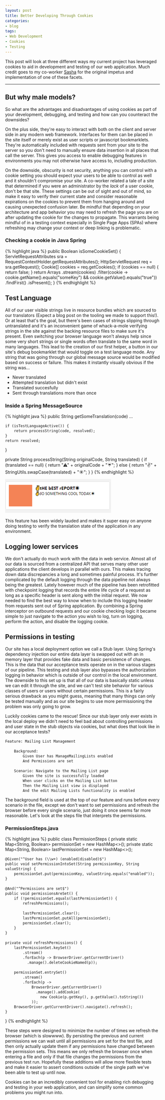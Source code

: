 ```yaml
---
layout: post
title: Better Developing Through Cookies
categories:
- blog
tags:
- Web Development
- Cookies
- Testing
---
```


This post will look at three different ways my current project has leveraged cookies to aid in development and testing of our web application. Much credit goes to my co-worker [Sasha](https://arktronic.com) for the original impetus and implementation of one of these facets.

---

## But why male models?

So what are the advantages and disadvantages of using cookies as part of your development, debugging, and testing and how can you counteract the downsides?

On the plus side, they're easy to interact with both on the client and server side in any modern web framework. Interfaces for them can be placed in the site itself or merely exist as user scripts or javascript bookmarklets. They're automatically included with requests sent from your site to the server so you don't need to manually ensure data insertion in all places that call the server. This gives you access to enable debugging features in environments you may not otherwise have access to, including production.

On the downside, obscurity is not security, anything you can control with a cookie setting you should expect your users to be able to control as well and it shouldn't compromise your site. A co-worker related a tale of a site that determined if you were an administrator by the _lack_ of a user cookie, don't be that site. These settings can be out of sight and out of mind, so make it easy to verify their current state and consider reasonable expirations on the cookies to prevent them from hanging around and causing unexpected confusion later. Be mindful that depending on your architecture and app behavior you may need to refresh the page you are on after updating the cookie for the changes to propagate. This warrants being mindful of in a testing context especially in Single Page Apps (SPAs) where refreshing may change your context or deep linking is problematic.

### Checking a cookie in Java Spring

{% highlight java %}
public Boolean isSomeCookieSet() {
    ServletRequestAttributes sra = RequestContextHolder.getRequestAttributes();
    HttpServletRequest req = sra.getRequest();
    Cookie[] cookies = req.getCookies();
    if (cookies == null) {
        return false;
    }
    return Arrays
        .stream(cookies)
        .filter(cookie ->
          cookie.getName().equals("someKey")
          && cookie.getValue().equals("true"))
        .findFirst()
        .isPresent();
}
{% endhighlight %}

## Test Language

All of our user visible strings live in resource bundles which are sourced to our translators (Expect a blog post on the tooling we made to support this!). Or at least that's the goal, but there's been cases of strings slipping through untranslated and it's an inconvenient game of whack-a-mole verifying strings in the site against the backing resource files to make sure it's present. Even switching your browser language won't always help since some very short strings or single words often translate to the same word in many languages. This lead to the creation of our first helper, a button in our site's debug bookmarklet that would toggle on a test language mode. Any string that was going through our global message source would be modified based on success or failure. This makes it instantly visually obvious if the string was...

* Never translated
* Attempted translation but didn't exist
* Translated succesfully
* Sent through translations more than once

### Inside a Spring MessageSource
{% highlight java %}
public String getSomeTranslation(code)
    ...

    if (isTestLanguageActive()) {
        return processString(code, resolved);
    }
    return resolved;
}

private String processString(String originalCode, String translated) {
    if (translated == null) {
        return "⚠" + originalCode + "☔";
    } else {
        return "✌" + StringUtils.swapCase(translated) + "☀";
    }
}
{% endhighlight %}

![Test Language Sample](/assets/test-language.png)

This feature has been widely lauded and makes it super easy on anyone doing testing to verify the translation state of the application in any environment.

## Logging lower services

We don't actually do much work with the data in web service. Almost all of our data is sourced from a centralized API that serves many other user applications the client develops in parallel with ours. This makes tracing down data discrepancies a long and sometimes painful process. It's further complicated by the default logging through the data pipeline not always being the greatest. Lately however much of the pipeline has been retrofitted with checkpoint logging that records the entire life cycle of a request as long as a specific header is sent along with the initial request. We now needed to find the best way to know when to include this logging header from requests sent out of Spring application. By combining a Spring interceptor on outbound requests and our cookie checking logic it became simple to just navigate to the action you wish to log, turn on logging, perform the action, and disable the logging cookie.


## Permissions in testing

Our site has a local deployment option we call a Stub layer. Using Spring's dependency injection our entire data layer is swapped out with an in memory layer that provides fake data and basic persistence of changes. This is the data that our acceptance tests operate on in the various stages of our pipeline. This testing and stub layer also bypasses the authorization logging in behavior which is outside of our control in the local environment. The downside to this set up is that all of our data is basically static unless we can edit it through the site, and we can't test site behavior for various classes of users or users without certain permissions. This is a fairly serious drawback as you might guess, meaning that many things can only be tested manually and as our site begins to use more permissioning the problem was only going to grow.

Luckily cookies came to the rescue! Since our stub layer only ever exists in the local deploy we didn't need to feel bad about controlling permissions and user state in the stub objects via cookies, but what does that look like in our acceptance tests?

    Feature: Mailing List Management

        Background:
            Given User has ManageMailingLists enabled
            And Permissions are set

        Scenario: Navigate to the Mailing List page
            Given the site is successfully loaded
            When user clicks on the Mailing List button
            Then the Mailing List view is displayed
            And the edit Mailing Lists functionality is enabled

The background field is used at the top of our feature and runs before every scenario in the file, except we don't want to set permissions and refresh the browser before every single scenario, just doing it once seems far more reasonable. Let's look at the steps file that interprets the permissions.


### PermissionSteps.java

{% highlight java %}
public class PermissionSteps {
    private static Map<String, Boolean> permissionSet = new HashMap<>();
    private static Map<String, Boolean> lastPermissionSet = new HashMap<>();

    @Given("^User has (\\w+) (enabled|disabled)$")
    public void setPermissionIntoSet(String permissionKey, String valueString) {
        permissionSet.put(permissionKey, valueString.equals("enabled"));
    }

    @And("^Permissions are set$")
    public void permissionsAreSet() {
        if (!permissionSet.equals(lastPermissionSet)) {
            refreshPermissions();

            lastPermissionSet.clear();
            lastPermissionSet.putAll(permissionSet);
            permissionSet.clear();
        }
    }

    private void refreshPermissions() {
        lastPermissionSet.keySet()
            .stream()
            .forEach(p -> BrowserDriver.getCurrentDriver()
              .manage().deleteCookieNamed(p));

        permissionSet.entrySet()
            .stream()
            .forEach(p ->
                BrowserDriver.getCurrentDriver()
                  .manage().addCookie(
                    new Cookie(p.getKey(), p.getValue().toString())
                ));
        BrowserDriver.getCurrentDriver().navigate().refresh();
    }
}
{% endhighlight %}

These steps were designed to minimize the number of times we refresh the browser (which is slowwww). By persisting the previous and current permissions we can wait until all permissions are set for the test file, and then only actually update them if any permissions have changed between the permission sets. This means we only refresh the browser once when entering a file and only if that file changes the permissions from the previous test run. Hopefully these additions will allow more flexible tests and make it easier to assert conditions outside of the single path we've been able to test up until now.


Cookies can be an incredibly convenient tool for enabling rich debugging and testing in your web application, and can simplify some common problems you might run into.
